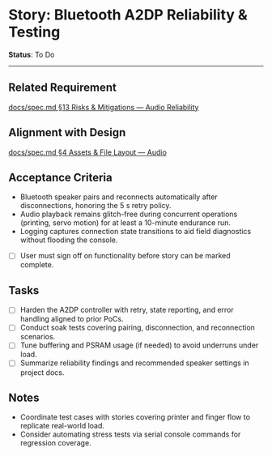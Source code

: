 # Story: Bluetooth A2DP Reliability & Testing

**Status**: To Do

---

## Related Requirement
[docs/spec.md §13 Risks & Mitigations — Audio Reliability](../spec.md#13-risks--mitigations)

## Alignment with Design
[docs/spec.md §4 Assets & File Layout — Audio](../spec.md#4-assets--file-layout)

## Acceptance Criteria
- Bluetooth speaker pairs and reconnects automatically after disconnections, honoring the 5 s retry policy.
- Audio playback remains glitch-free during concurrent operations (printing, servo motion) for at least a 10-minute endurance run.
- Logging captures connection state transitions to aid field diagnostics without flooding the console.
- [ ] User must sign off on functionality before story can be marked complete.

## Tasks
- [ ] Harden the A2DP controller with retry, state reporting, and error handling aligned to prior PoCs.
- [ ] Conduct soak tests covering pairing, disconnection, and reconnection scenarios.
- [ ] Tune buffering and PSRAM usage (if needed) to avoid underruns under load.
- [ ] Summarize reliability findings and recommended speaker settings in project docs.

## Notes
- Coordinate test cases with stories covering printer and finger flow to replicate real-world load.
- Consider automating stress tests via serial console commands for regression coverage.
